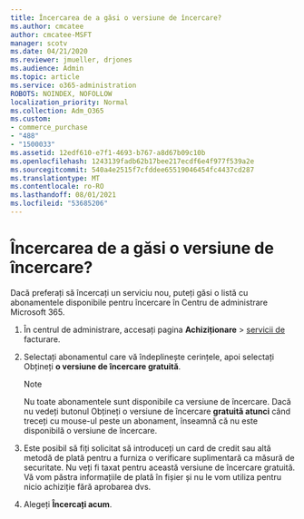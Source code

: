 ```yaml
---
title: Încercarea de a găsi o versiune de încercare?
ms.author: cmcatee
author: cmcatee-MSFT
manager: scotv
ms.date: 04/21/2020
ms.reviewer: jmueller, drjones
ms.audience: Admin
ms.topic: article
ms.service: o365-administration
ROBOTS: NOINDEX, NOFOLLOW
localization_priority: Normal
ms.collection: Adm_O365
ms.custom:
- commerce_purchase
- "488"
- "1500033"
ms.assetid: 12edf610-e7f1-4693-b767-a8d67b09c10b
ms.openlocfilehash: 1243139fadb62b17bee217ecdf6e4f977f539a2e
ms.sourcegitcommit: 540a4e2515f7cfddee65519046454fc4437cd287
ms.translationtype: MT
ms.contentlocale: ro-RO
ms.lasthandoff: 08/01/2021
ms.locfileid: "53685206"
---
```

# <a name="trying-to-find-a-trial"></a>Încercarea de a găsi o versiune de încercare?

Dacă preferați să încercați un serviciu nou, puteți găsi o listă cu abonamentele disponibile pentru încercare în Centru de administrare Microsoft 365.
  
1. În centrul de administrare, accesați pagina **Achiziționare** \> [servicii de](https://go.microsoft.com/fwlink/p/?linkid=868433) facturare.

2. Selectați abonamentul care vă îndeplinește cerințele, apoi selectați Obțineți  **o versiune de încercare gratuită**.

    > [!NOTE]
    > Nu toate abonamentele sunt disponibile ca versiune de încercare. Dacă nu vedeți butonul Obțineți o versiune de încercare **gratuită atunci** când treceți cu mouse-ul peste un abonament, înseamnă că nu este disponibilă o versiune de încercare.
  
3. Este posibil să fiți solicitat să introduceți un card de credit sau altă metodă de plată pentru a furniza o verificare suplimentară ca măsură de securitate. Nu veți fi taxat pentru această versiune de încercare gratuită. Vă vom păstra informațiile de plată în fișier și nu le vom utiliza pentru nicio achiziție fără aprobarea dvs.

4. Alegeți **Încercați acum**.